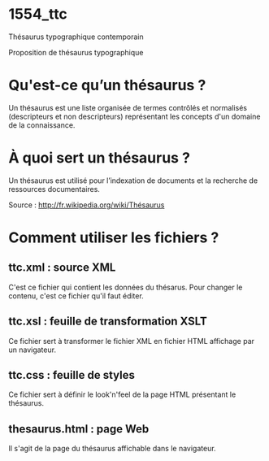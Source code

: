 1554_ttc
========

Thésaurus typographique contemporain

Proposition de thésaurus typographique

# Qu'est-ce qu’un thésaurus ?

Un thésaurus est une liste organisée de termes contrôlés et normalisés 
(descripteurs et non descripteurs) représentant les concepts 
d'un domaine de la connaissance.

# À quoi sert un thésaurus ?

Un thésaurus est utilisé pour l’indexation de documents et la
recherche de ressources documentaires.

Source : http://fr.wikipedia.org/wiki/Thésaurus

# Comment utiliser les fichiers ?

## ttc.xml : source XML
C'est ce fichier qui contient les données du thésarus. Pour changer le contenu, c'est ce fichier qu'il faut éditer.

## ttc.xsl : feuille de transformation XSLT
Ce fichier sert à transformer le fichier XML en fichier HTML affichage par un navigateur.

## ttc.css : feuille de styles
Ce fichier sert à définir le look'n'feel de la page HTML présentant le thésaurus.

## thesaurus.html : page Web
Il s'agit de la page du thésaurus affichable dans le navigateur.
